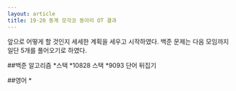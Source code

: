 ```yaml
---
layout: article
title: 19-20 동계 모각코 동아리 OT 결과
---
```

앞으로 어떻게 할 것인지 세세한 계획을 세우고 시작하였다. 
백준 문제는 다음 모임까지 일단 5개를 풀어오기로 하였다. 

##백준 알고리즘
*스택
  *10828  스택
  *9093 단어 뒤집기
  
##영어
*
